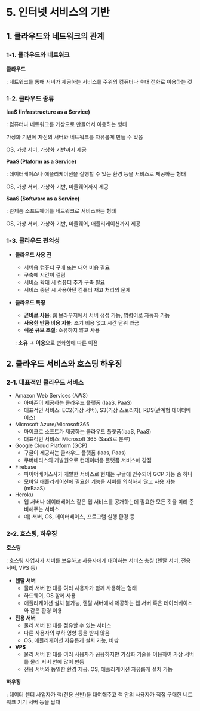 # 5. 인터넷 서비스의 기반

## 1. 클라우드와 네트워크의 관계

### 1-1. 클라우드와 네트워크

**클라우드**

: 네트워크를 통해 서버가 제공하는 서비스를 주위의 컴퓨터나 휴대 전화로 이용하는 것

### 1-2. 클라우드 종류

**IaaS (Infrastructure as a Service)**

: 컴퓨터나 네트워크를 가상으로 만들어서 이용하는 형태

가상화 기반에 자신의 서버와 네트워크를 자유롭게 만들 수 있음

OS, 가상 서버, 가상화 기반까지 제공

**PaaS (Plaform as a Service)**

: 데이터베이스나 애플리케이션을 실행할 수 있는 환경 등을 서비스로 제공하는 형태

OS, 가상 서버, 가상화 기반, 미들웨어까지 제공

**SaaS (Software as a Service)**

: 완제품 소프트웨어를 네트워크로 서비스하는 형태

OS, 가상 서버, 가상화 기반, 미들웨어, 애플리케이션까지 제공

### 1-3. 클라우드 편의성

- **클라우드 사용 전**
    - 서버용 컴퓨터 구매 또는 대여 비용 필요
    - 구축에 시간이 걸림
    - 서비스 확대 시 컴퓨터 추가 구축 필요
    - 서비스 중단 시 사용하던 컴퓨터 재고 처리의 문제
- **클라우드 특징**
    - **곧바로 사용**: 웹 브라우저에서 서버 생성 가능, 명령어로 자동화 가능
    - **사용한 만큼 비용 지불**: 초기 비용 없고 시간 단위 과금
    - **쉬운 규모 조절**: 소유하지 않고 사용
    
    : **소유** → **이용**으로 변화함에 따른 이점
    

## 2. 클라우드 서비스와 호스팅 하우징

### 2-1. 대표적인 클라우드 서비스

- Amazon Web Services (AWS)
    - 아마존이 제공하는 클라우드 플랫폼 (IaaS, PaaS)
    - 대표적인 서비스: EC2(가상 서버), S3(가상 스토리지), RDS(관계형 데이터베이스)
- Microsoft Azure/Microsoft365
    - 마이크로 소프트가 제공하는 클라우드 플랫폼(IaaS, PaaS)
    - 대표적인 서비스: Microsoft 365 (SaaS로 분류)
- Google Cloud Platform (GCP)
    - 구글이 제공하는 클라우드 플랫폼 (Iaas, Paas)
    - 쿠버네티스의 개발원으로 컨테이너용 플랫폼 서비스에 강점
- Firebase
    - 파이어베이스사가 개발한 서비스로 현재는 구글에 인수되어 GCP 기능 중 하나
    - 모바일 애플리케이션에 필요한 기능을 서버를 의식하지 않고 사용 가능 (mBaaS)
- Heroku
    - 웹 서버나 데이터베이스 같은 웹 서비스를 공개하는데 필요한 모든 것을 미리 준비해주는 서비스
    - 예) 서버, OS, 데이터베이스, 프로그램 실행 환경 등

### 2-2. 호스팅, 하우징

**호스팅**

: 호스팅 사업자가 서버를 보유하고 사용자에게 대여하는 서비스 총칭 (렌탈 서버, 전용 서버, VPS 등)

- **렌탈 서버**
    - 물리 서버 한 대를 여러 사용자가 함께 사용하는 형태
    - 하드웨어, OS 함께 사용
    - 애플리케이션 설치 불가능, 렌탈 서버에서 제공하는 웹 서버 혹은 데이터베이스와 같은 환경  이용
- **전용 서버**
    - 물리 서버 한 대를 점유할 수 있는 서비스
    - 다른 사용자의 부하 영향 등을 받지 않음
    - OS, 애플리케이션 자유롭게 설치 가능, 비쌈
- **VPS**
    - 물리 서버 한 대를 여러 사용자가 공용하지만 가상화 기술을 이용하여 가상 서버를 물리 서버 안에 많이 만듬
    - 전용 서버와 동일한 환경 제공. OS, 애플리케이션 자유롭게 설치 가능

**하우징**

: 데이터 센터 사업자가 랙(전용 선반)을 대여해주고 랙 안의 사용자가 직접 구매한 네트워크 기기 서버 등을 탑재